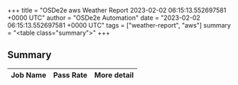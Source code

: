 +++
title = "OSDe2e aws Weather Report 2023-02-02 06:15:13.552697581 +0000 UTC"
author = "OSDe2e Automation"
date = "2023-02-02 06:15:13.552697581 +0000 UTC"
tags = ["weather-report", "aws"]
summary = "<table class=\"summary\"></table>"
+++
## Summary

| Job Name | Pass Rate | More detail |
|----------|-----------|-------------|




